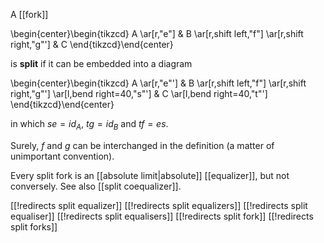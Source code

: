 A [[fork]]

\begin{center}\begin{tikzcd}
A \ar[r,"e"] & B \ar[r,shift left,"f"] \ar[r,shift right,"g"'] & C
\end{tikzcd}\end{center}

is **split** if it can be embedded into a diagram

\begin{center}\begin{tikzcd}
A \ar[r,"e"'] &
B \ar[r,shift left,"f"] \ar[r,shift right,"g"'] \ar[l,bend right=40,"s"']
 & C \ar[l,bend right=40,"t"']
\end{tikzcd}\end{center}

in which $s e = id_A$, $t g = id_B$ and $t f = e s$. 

Surely, $f$ and $g$ can be interchanged in the definition (a matter of unimportant convention). 

Every split fork is an [[absolute limit|absolute]] [[equalizer]], but not conversely.  See also [[split coequalizer]].


[[!redirects split equalizer]]
[[!redirects split equalizers]]
[[!redirects split equaliser]]
[[!redirects split equalisers]]
[[!redirects split fork]]
[[!redirects split forks]]
